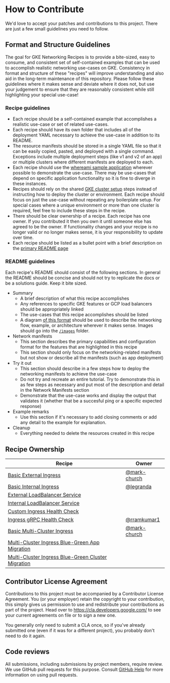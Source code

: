# How to Contribute

We'd love to accept your patches and contributions to this project. There are just a few small guidelines you need to follow.

## Format and Structure Guidelines

The goal for GKE Networking Recipes is to provide a bite-sized, easy to consume, and consistent set of self-contained examples that can be used to accomplish realistic networking use-cases on GKE. Consistency in format and structure of these "recipes" will improve understanding and also aid in the long-term maintenance of this repository. Please follow these guidelines where it makes sense and deviate where it does not, but use your judgement to ensure that they are reasonably consistent while still highlighting your special use-case!

### Recipe guidelines

- Each recipe should be a self-contained example that accomplishes a realistic use-case or set of related use-cases. 
- Each recipe should have its own folder that includes all of the deployment YAML necessary to achieve the use-case in addition to its README.
- The resource manifests should be stored in a single YAML file so that it can be easily copied, pasted, and deployed with a single command. Exceptions include multiple deployment steps (like v1 and v2 of an app) or multiple clusters where different manifests are deployed to each.
- Each recipe should use the [whereami sample application](https://github.com/GoogleCloudPlatform/kubernetes-engine-samples/tree/master/whereami) wherever possible to demonstrate the use-case. There may be use-cases that depend on specific application functionality so it is fine to diverge in these instances.
- Recipes should rely on the shared [GKE cluster setup](,/cluster-setup.md) steps instead of instructing how to deploy the cluster or environment. Each recipe should focus on just the use-case without repeating any boilerplate setup. For special cases where a unique environment or more than one cluster is required, feel free to include these steps in the recipe.
- There should be clear ownership of a recipe. Each recipe has one owner. If you contributed it then you own it until someone else has agreed to be the owner. If functionality changes and your recipe is no longer valid or no longer makes sense, it is your responsibility to update over time.
- Each recipe should be listed as a bullet point with a brief description on the [primary README page](./README.md)


### README guidelines
Each recipe's README should consist of the following sections. In general the README should be concise and should not try to replicate the docs or be a solutions guide. Keep it bite sized.

- Summary
	- A brief description of what this recipe accomplishes
	- Any references to specific GKE features or GCP load balancers should be appropriately linked
	- The use-cases that this recipe accomplishes should be listed
	- A diagram [of this format](https://docs.google.com/presentation/d/1Wngda7LN4GcMpASvdnG-laLUDOt3hzmPeUuVvMdSXA0/edit?usp=sharing) should be used to describe the networking flow, example, or architecture wherever it makes sense. Images should go into the [`/images`](./images) folder.
- Network manifests
	- This section describes the primary capabilities and configuration format for the features that are highlighted in this recipe
	- This section should only focus on the networking-related manifests but not show or describe all the manifests (such as app deployment)
- Try it out
	- This section should describe in a few steps how to deploy the networking manifests to achieve the use-case
	- Do not try and recreate an entire tutorial. Try to demonstrate this in as few steps as necessary and put most of the description and detail in the Network Manifests section
	- Demonstrate that the use-case works and display the output that validates it (whether that be a succesful ping or a specific expected response)
- Example remarks
  - Use this section if it's necessary to add closing comments or add any detail to the example for explanation.
- Cleanup
  - Everything needed to delete the resources created in this recipe

## Recipe Ownership

| Recipe  | Owner |
| ------------- | ------------- |
| [Basic External Ingress](/external-ingress-basic)  | [@mark-church](https://github.com/mark-church)  |
| [Basic Internal Ingress](/internal-ingress-basic)  |  [@legranda](https://github.com/aurelienlegrand)  |
| [External LoadBalancer Service](/external-lb-service)  |   |
| [Internal LoadBalancer Service](/internal-lb-service)  |   |
| [Custom Ingress Health Check](/ingress-custom-http-health-check)  |   |
| [Ingress gRPC Health Check](/ingress-custom-grpc-health-check)  | [@rramkumar1](https://github.com/rramkumar1)  |
| [Basic Multi-Cluster Ingress](/multi-cluster-external-ingress)  | [@mark-church](https://github.com/mark-church)  |
| [Multi-Cluster Ingress Blue-Green App Migration](/multi-cluster-blue-green-app)  |   |
| [Multi-Cluster Ingress Blue-Green Cluster Migration](/multi-cluster-blue-green-cluster)  |   |



## Contributor License Agreement

Contributions to this project must be accompanied by a Contributor License
Agreement. You (or your employer) retain the copyright to your contribution,
this simply gives us permission to use and redistribute your contributions as
part of the project. Head over to <https://cla.developers.google.com/> to see
your current agreements on file or to sign a new one.

You generally only need to submit a CLA once, so if you've already submitted one
(even if it was for a different project), you probably don't need to do it
again.

## Code reviews

All submissions, including submissions by project members, require review. We
use GitHub pull requests for this purpose. Consult
[GitHub Help](https://help.github.com/articles/about-pull-requests/) for more
information on using pull requests.